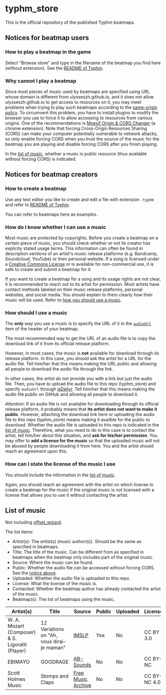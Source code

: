 # typhm_store

This is the official repository of the published Typhm beatmaps.

## Notices for beatmap users

### How to play a beatmap in the game

Select "Browse store" and type in the filename of the beatmap you find here (without extension).
See the [README of Typhm](https://github.com/UlyssesZh/typhm#playing-through-browsing-the-store).

### Why cannot I play a beatmap

Since most pieces of music used by beatmaps are specified using URL
whose domain is different from ulysseszh.github.io,
and it does not allow ulysseszh.github.io to get access to resources on it,
you may meet problems when trying to play such beatmaps according to the
[same-origin policy](https://developer.mozilla.org/en-US/docs/Web/Security/Same-origin_policy).
To circumvent this problem, you have to install plugins to modify the browser
you use to force it to allow accessing to resources from various origins.
One of the recommendations is
[Moesif Origin & CORS Changer](https://chrome.google.com/webstore/detail/moesif-origin-cors-change/digfbfaphojjndkpccljibejjbppifbc)
(a chrome extension).
Note that forcing Cross-Origin Resources Sharing (CORS) can
make your computer potentially vulnerable to network attacks,
so only enable forcing CORS
when you trust the source of the music for the beatmap you are playing
and disable forcing CORS after you finish playing.

In the [list of music](#list-of-music),
whether a music is public resource (thus available without forcing CORS) is indicated.

## Notices for beatmap creators

### How to create a beatmap

Use any text editor you like to create and edit a file with extension `.typhm`
and refer to [README of Typhm](https://github.com/UlyssesZh/typhm#how-to-compose-a-beatmap).

You can refer to beatmaps here as examples.

### How do I know whether I can use a music

Most music are protected by copyrights.
Before you create a beatmap on a certain piece of music,
you should check whether or not its creator has explicity stated usage terms.
This information can often be found in description sections
of an artist's music release platforms
(e.g. Bandcamp, Soundcloud, YouTube)
or their personal website.
If a song is licensed under a [Creative Commons License](https://creativecommons.org/)
or is available for non-commercial use,
it is safe to create and submit a beatmap for it.

If you want to create a beatmap for a song and its usage rights are not clear,
it is recommended to reach out to its artist for permission.
Most artists have contact methods labeled on their music release platforms,
personal websites, and social media.
You should explain to them clearly how their music will be used.
Refer to [how you should use a music](#how-should-i-use-a-music).

### How should I use a music

The **only** way you use a music is to specify the URL of it
in the [`audioUrl`](https://github.com/UlyssesZh/typhm#audiourl) item
of the header of your beatmap.

The most recommended way to get the URL of an audio file
is to copy the download link of it from its official release platform.

However, in most cases, the music is **not** available for download
through its release platform.
In this case, you should ask the artist for a URL for the audio file.
Tell him/her that this means making the URL public and
allowing all people to download the audio file through the link.

In other cases, the artist do not provide you with a link but just the audio file.
Then, you have to upload the audio file to this repo (typhm_store)
and specify `audioUrl` through [jsDelivr](https://www.jsdelivr.com/).
Tell him/her that this means making the audio file public on GitHub
and allowing all people to download it.

*Attention*:
If an audio file is not available for downloading through its official release platform,
it probably means that **its artist does not want to make it public**.
However, attaching the download link here or
uploading the audio file to this repo (typhm_store)
means making it availble for the public to download.
Whether the audio file is uploaded to this repo is
indicated in the [list of music](#list-of-music).
Therefore, what you need to do in this case is to contact the artist,
tell him/her about this situation, and **ask for his/her permission**.
You may offer to **add a license for the music** so that the uploaded music
will not be abused by people downloading it from here.
You and the artist should reach an agreement upon this.

### How can I state the license of the music I use

You should include the information in the [list of music](#list-of-music).

Again, you should reach an agreement with the artist on
which license to create a beatmap for the music
if the original music is not licensed with a license
that allows you to use it without contacting the artist.

## List of music

Not including [offset_wizard](https://github.com/UlyssesZh/typhm_store/blob/master/offset_wizard.typhm).

The list items:
- Artist(s):
The artist(s) (music author(s)).
Should be the same as specified in beatmaps.
- Title:
The title of the music.
Can be different from as specified in beatmaps when the beatmap
only includes part of the original music.
- Source:
Where the music can be found.
- Public:
Whether the audio file can be accessed without forcing CORS.
See the [notice above](#why-cannot-i-play-a-beatmap).
- Uploaded:
Whether the audio file is uploaded to this repo.
- License:
What the license of the music is.
- Contacted:
Whether the beatmap author has already contacted the artist of the music.
- Beatmap(s):
The list of beatmaps using the music.

| Artist(s) | Title | Source | Public | Uploaded | License | Contacted | Beatmap(s) |
| --- | --- | --- | --- | --- | --- | --- | --- |
| W. A. Mozart (Composer) & S. Ligoratti (Player) | 12 Variations on "Ah, vous dirai-je maman" | [IMSLP](https://imslp.org/wiki/12_Variations_on_%22Ah,_vous_dirai-je_maman%22,_K.265/300e_%28Mozart,_Wolfgang_Amadeus%29) | Yse | No | CC BY 3.0 | No | AhVousDiraiJeMaman |
| EBIMAYO | GOODRAGE | [AB-Sounds](https://ab-sounds.com/bms/) | No | No | CC BY-NC | No | GOODRAGE |
| Scott Holmes Music | Stomps and Claps | [Free Music Archive](https://freemusicarchive.org/music/Scott_Holmes/media-music-mix/stomps-and-claps) | No | No | CC BY-NC 4.0 | No | StompsAndClaps |
